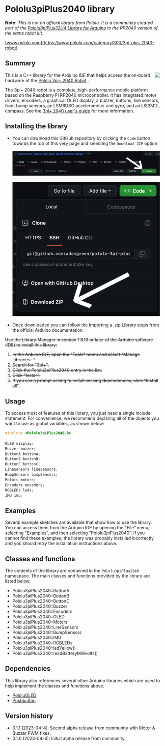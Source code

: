 # Pololu3piPlus2040 library

**Note:** *This is not an official library from Pololu. It is a community created port of the [Pololu3piPlus32U4 Library for Arduino](https://github.com/pololu/pololu-3pi-plus-32u4-arduino-library) to the RP2040 version of the same robot kit.*

[www.pololu.com](https://www.pololu.com/category/300/3pi-plus-2040-robot)

## Summary

<img align="right" src="https://a.pololu-files.com/picture/0J12003.300.jpg">

This is a C++ library for the Arduino IDE that helps access the on-board hardware of the [Pololu 3pi+ 2040 Robot](https://www.pololu.com/category/300/3pi-plus-2040-robot) .

The 3pi+ 2040 robot is a complete, high-performance mobile platform based on the Raspberry Pi RP2040 microcontroller.  It has integrated motor drivers, encoders, a graphical OLED display, a buzzer, buttons, line sensors, front bump sensors, an LSM6DSO accelerometer and gyro, and an LIS3MDL compass. See the [3pi+ 2040 user's guide](https://www.pololu.com/docs/0J86) for more information.

## Installing the library

* You can download this GitHub repository by clicking the `Code` button towards the top of this very page and selecting the `Download ZIP` option.<br><br>
![Copy button](pio/CopyButton.png)<br><br>
![Download ZIP](pio/DownloadZip.png)<br><br>
* Once downloaded you can follow the [Importing a .zip Library](https://docs.arduino.cc/software/ide-v1/tutorials/installing-libraries#importing-a-zip-library) steps from the official Arduino documentation.

~~Use the Library Manager in version 1.8.10 or later of the Arduino software (IDE) to install this library:~~

1. ~~In the Arduino IDE, open the "Tools" menu and select "Manage Libraries...".~~
2. ~~Search for "3pi+".~~
3. ~~Click the Pololu3piPlus2040 entry in the list.~~
4. ~~Click "Install".~~
5. ~~If you see a prompt asking to install missing dependencies, click "Install all".~~

## Usage

To access most of features of this library, you just need a single include statement.  For convenience, we recommend declaring all of the objects you want to use as global variables, as shown below:

```cpp
#include <Pololu3piPlus2040.h>

OLED display;
Buzzer buzzer;
ButtonA buttonA;
ButtonB buttonB;
ButtonC buttonC;
LineSensors lineSensors;
BumpSensors bumpSensors;
Motors motors;
Encoders encoders;
RGBLEDs leds;
IMU imu;
```

## Examples

Several example sketches are available that show how to use the library.  You can access them from the Arduino IDE by opening the "File" menu, selecting "Examples", and then selecting "Pololu3piPlus2040".  If you cannot find these examples, the library was probably installed incorrectly and you should retry the installation instructions above.

## Classes and functions

The contents of the library are contained in the `Pololu3piPlus2040` namespace. The main classes and functions provided by the library are listed below:

* Pololu3piPlus2040::ButtonA
* Pololu3piPlus2040::ButtonB
* Pololu3piPlus2040::ButtonC
* Pololu3piPlus2040::Buzzer
* Pololu3piPlus2040::Encoders
* Pololu3piPlus2040::OLED
* Pololu3piPlus2040::Motors
* Pololu3piPlus2040::LineSensors
* Pololu3piPlus2040::BumpSensors
* Pololu3piPlus2040::IMU
* Pololu3piPlus2040::RGBLEDs
* Pololu3piPlus2040::ledYellow()
* Pololu3piPlus2040::readBatteryMillivolts()

## Dependencies

This library also references several other Arduino libraries which are used to help implement the classes and functions above.

* [PololuOLED](https://github.com/pololu/pololu-oled-arduino)
* [Pushbutton](https://github.com/pololu/pushbutton-arduino)

## Version history
* 0.1.1 (2023-04-4): Second alpha release from community with Motor & Buzzer PWM fixes.
* 0.1.0 (2023-04-4): Initial alpha release from community.
